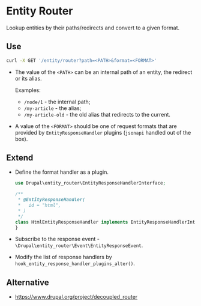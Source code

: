 # Entity Router

Lookup entities by their paths/redirects and convert to a given format.

## Use

```bash
curl -X GET '/entity/router?path=<PATH>&format=<FORMAT>'
```

- The value of the `<PATH>` can be an internal path of an entity, the redirect or its alias.

  Examples:

  - `/node/1` - the internal path;
  - `/my-article` - the alias;
  - `/my-article-old` - the old alias that redirects to the current.

- A value of the `<FORMAT>` should be one of request formats that are provided by `EntityResponseHandler` plugins (`jsonapi` handled out of the box).

## Extend

- Define the format handler as a plugin.

  ```php
  use Drupal\entity_router\EntityResponseHandlerInterface;

  /**
   * @EntityResponseHandler(
   *   id = "html",
   * )
   */
  class HtmlEntityResponseHandler implements EntityResponseHandlerInterface {
  }
  ```

- Subscribe to the response event - `\Drupal\entity_router\Event\EntityResponseEvent`.
- Modify the list of response handlers by `hook_entity_response_handler_plugins_alter()`.

## Alternative

- https://www.drupal.org/project/decoupled_router
